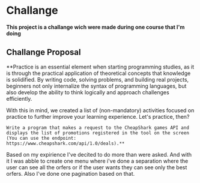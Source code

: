 # Challange
**This project is a challange wich were made during one course that I'm doing**
## Challange Proposal
**Practice is an essential element when starting programming studies, as it is through the practical application of theoretical concepts that knowledge is solidified. By writing code, solving problems, and building real projects, beginners not only internalize the syntax of programming languages, but also develop the ability to think logically and approach challenges efficiently.

With this in mind, we created a list of (non-mandatory) activities focused on practice to further improve your learning experience. Let's practice, then?

    Write a program that makes a request to the CheapShark games API and displays the list of promotions registered in the tool on the screen (You can use the endpoint: https://www.cheapshark.com/api/1.0/deals).**

Based on my expirience I've decited to do more than were asked. And with it I was abble to create one menu where i've done a separation where the user can see all the orfers or
if the user wants they can see only the best orfers. Also I've done one pagination based on that.
